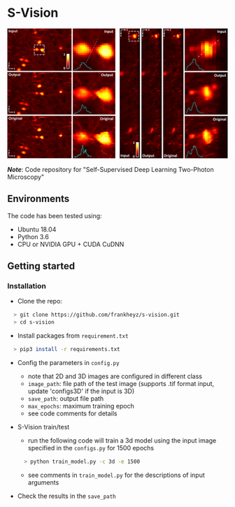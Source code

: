 # S-Vision
<img src='images/thumbnail.png' width="600px">

***Note***: Code repository for "Self-Supervised Deep Learning Two-Photon Microscopy"

## Environments ##
The code has been tested using:
- Ubuntu 18.04
- Python 3.6
- CPU or NVIDIA GPU + CUDA CuDNN

## Getting started ##

### Installation ###
- Clone the repo:
```bash
  > git clone https://github.com/frankheyz/s-vision.git
  > cd s-vision
```

- Install packages from `requirement.txt`
```bash
  > pip3 install -r requirements.txt
```

- Config the parameters in `config.py`
  - note that 2D and 3D images are configured in different class
  - `image_path`: file path of the test image (supports .tif format input, update 'configs3D' if the input is 3D)
  - `save_path`: output file path
  - `max_epochs`: maximum training epoch
  - see code comments for details


- S-Vision train/test
  - run the following code will train a 3d model using the input image specified in the `configs.py` for 1500 epochs
  ```bash
    > python train_model.py -c 3d -e 1500
  ```
  - see comments in `train_model.py` for the descriptions of input arguments


- Check the results in the `save_path`